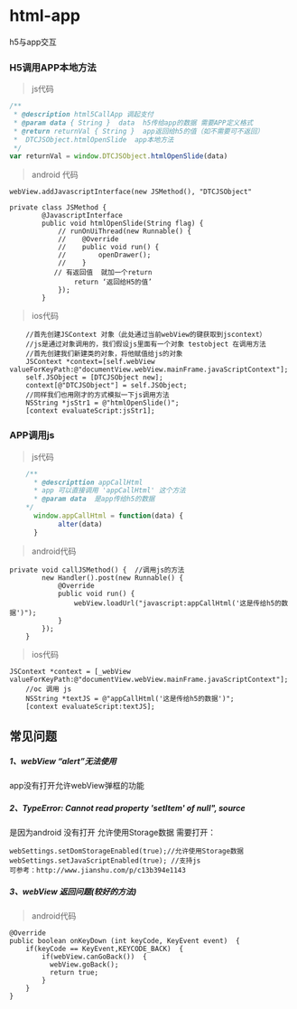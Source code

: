 # html-app
h5与app交互

### H5调用APP本地方法
> js代码

```js
/**
 * @description html5CallApp 调起支付
 * @param data { String }  data  h5传给app的数据 需要APP定义格式
 * @return returnVal { String }  app返回给h5的值（如不需要可不返回）
 *  DTCJSObject.htmlOpenSlide  app本地方法
 */
var returnVal = window.DTCJSObject.htmlOpenSlide(data)
```
>android 代码

```android
webView.addJavascriptInterface(new JSMethod(), "DTCJSObject"

private class JSMethod {
        @JavascriptInterface
        public void htmlOpenSlide(String flag) {
            // runOnUiThread(new Runnable() {
            //    @Override
            //    public void run() {
            //        openDrawer();
            //    }
           // 有返回值  就加一个return
                return ‘返回给H5的值’
            });
        }
```
> ios代码

```ios
    //首先创建JSContext 对象（此处通过当前webView的键获取到jscontext）
    //js是通过对象调用的，我们假设js里面有一个对象 testobject 在调用方法
    //首先创建我们新建类的对象，将他赋值给js的对象
    JSContext *context=[self.webView valueForKeyPath:@"documentView.webView.mainFrame.javaScriptContext"];
    self.JSObject = [DTCJSObject new];
    context[@"DTCJSObject"] = self.JSObject;
    //同样我们也用刚才的方式模拟一下js调用方法
    NSString *jsStr1 = @"htmlOpenSlide()";
    [context evaluateScript:jsStr1];
```

### APP调用js

> js代码

``` js
    /**
      * @descripttion appCallHtml
      * app 可以直接调用 'appCallHtml' 这个方法
      * @param data  是app传给h5的数据
    */
      window.appCallHtml = function(data) {
            alter(data)
      }
```
> android代码

```android
private void callJSMethod() {  //调用js的方法
        new Handler().post(new Runnable() {
            @Override
            public void run() {
                webView.loadUrl("javascript:appCallHtml('这是传给h5的数据')");
            }
        });
    }
```
> ios代码

```ios
JSContext *context = [_webView valueForKeyPath:@"documentView.webView.mainFrame.javaScriptContext"];
    //oc 调用 js
    NSString *textJS = @"appCallHtml('这是传给h5的数据')";
    [context evaluateScript:textJS];
```

## 常见问题
##### 1、webView “alert”无法使用
app没有打开允许webView弹框的功能

##### 2、TypeError: Cannot read property 'setItem' of null", source
是因为android 没有打开 允许使用Storage数据 
需要打开：
```android
webSettings.setDomStorageEnabled(true);//允许使用Storage数据 
webSettings.setJavaScriptEnabled(true); //支持js
可参考：http://www.jianshu.com/p/c13b394e1143
```
##### 3、webView 返回问题(较好的方法)
> android代码

```android
@Override
public boolean onKeyDown (int keyCode, KeyEvent event)  {
	if(keyCode == KeyEvent,KEYCODE_BACK)  {
		if(webView.canGoBack())  {
		  webView.goBack();
		  return true;
		}
	}
}
```